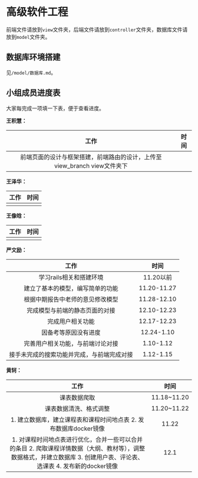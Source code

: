 #  高级软件工程

前端文件请放到`view`文件夹，后端文件请放到`controller`文件夹，数据库文件请放到`model`文件夹。


## 数据库环境搭建

见`/model/数据库.md`。



## 小组成员进度表

大家每完成一项填一下表，便于查看进度。

**王积慧：**

| 工作 | 时间 |
| :--: | :------: |
| 前端页面的设计与框架搭建，前端路由的设计，上传至view_branch view文件夹下  |          |

**王泽华：**

| 工作 | 时间 |
| :--: | :------: |
|      |          |

**王像晗：**

| 工作 | 时间 |
| :--: | :------: |
|      |          |

**严文励：**

| 工作 | 时间 |
| :-------------------------------------: | :------: |
|  学习rails相关和搭建环境                  | 11.20以前   |
|  建立了基本的模型，编写简单的功能          | 11.20-11.27   |
|  根据中期报告中老师的意见修改模型          | 11.28-12.10   |
|  完成模型与前端的静态页面的对接            | 12.10-12.23   |
|  完成用户相关功能                        | 12.17-12.23   |
|  因备考等原因没有进度                     | 12.24-1.10   |
|  完善用户相关功能，与前端讨论对接          | 1.10-1.12   |
|  接手未完成的搜索功能并完成，与前端完成对接 | 1.12-1.15   |

**黄轲：**

|                             工作                             |    时间     |
| :----------------------------------------------------------: | :---------: |
|                         课表数据爬取                         | 11.18~11.20 |
|                    课表数据清洗、格式调整                    | 11.20~11.22 |
| 1. 建立数据库，建立课程表和课程时间地点表  2. 发布数据库docker镜像 |    11.22    |
| 1. 对课程时间地点表进行优化，合并一些可以合并的条目  2. 爬取课程详情数据（大纲、教材等），调整数据格式，并建立数据库  3. 创建用户表、评论表、选课表  4. 发布新的docker镜像 |    12.1     |


